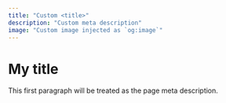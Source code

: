 ```yaml
---
title: "Custom <title>"
description: "Custom meta description"
image: "Custom image injected as `og:image`"
---
```


# My title

This first paragraph will be treated as the page meta description.
